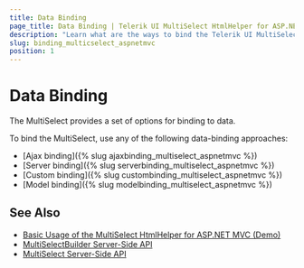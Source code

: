 ```yaml
---
title: Data Binding
page_title: Data Binding | Telerik UI MultiSelect HtmlHelper for ASP.NET MVC
description: "Learn what are the ways to bind the Telerik UI MultiSelect HtmlHelper for ASP.NET MVC to data."
slug: binding_multicselect_aspnetmvc
position: 1
---
```


# Data Binding

The MultiSelect provides a set of options for binding to data.

To bind the MultiSelect, use any of the following data-binding approaches:

* [Ajax binding]({% slug ajaxbinding_multiselect_aspnetmvc %})
* [Server binding]({% slug serverbinding_multiselect_aspnetmvc %})
* [Custom binding]({% slug custombinding_multiselect_aspnetmvc %})
* [Model binding]({% slug modelbinding_multiselect_aspnetmvc %})

## See Also

* [Basic Usage of the MultiSelect HtmlHelper for ASP.NET MVC (Demo)](https://demos.telerik.com/aspnet-mvc/multiselect)
* [MultiSelectBuilder Server-Side API](http://docs.telerik.com/aspnet-mvc/api/Kendo.Mvc.UI.Fluent/MultiSelectBuilder)
* [MultiSelect Server-Side API](/api/multiselect)
